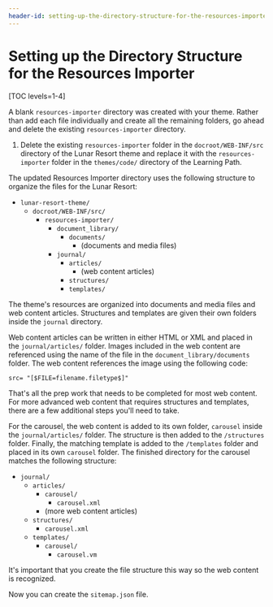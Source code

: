 ```yaml
---
header-id: setting-up-the-directory-structure-for-the-resources-importer
---
```


# Setting up the Directory Structure for the Resources Importer

[TOC levels=1-4]

A blank `resources-importer` directory was created with your theme. Rather than
add each file individually and create all the remaining folders, go ahead and
delete the existing `resources-importer` directory.

1. Delete the existing `resources-importer` folder in the `docroot/WEB-INF/src` 
   directory of the Lunar Resort theme and replace it with the 
   `resources-importer` folder in the `themes/code/` directory of the Learning 
   Path.
 
The updated Resources Importer directory uses the following structure to 
organize the files for the Lunar Resort:

- `lunar-resort-theme/`
    - `docroot/WEB-INF/src/`
        - `resources-importer/`
            - `document_library/`
                - `documents/`
                    - (documents and media files)
            - `journal/`
                - `articles/`
                    - (web content articles)
                - `structures/`
                - `templates/`
 
The theme's resources are organized into documents and media files and web
content articles. Structures and templates are given their own folders inside 
the `journal` directory.
 
Web content articles can be written in either HTML or XML and placed in the 
`journal/articles/` folder. Images included in the web content are referenced 
using the name of the file in the `document_library/documents` folder. The web 
content references the image using the following code:
   
    src= "[$FILE=filename.filetype$]"
 
That's all the prep work that needs to be completed for most web content. For
more advanced web content that requires structures and templates, there are a 
few additional steps you'll need to take.

For the carousel, the web content is added to its own folder, `carousel` inside 
the `journal/articles/` folder. The structure is then added to the 
`/structures` folder. Finally, the matching template is added to the 
`/templates` folder and placed in its own `carousel` folder. The finished 
directory for the carousel matches the following structure:

- `journal/`
    - `articles/`
        - `carousel/`
            - `carousel.xml`
        - (more web content articles)
    - `structures/`
        - `carousel.xml`
    - `templates/`
        - `carousel/`
            - `carousel.vm`

It's important that you create the file structure this way so the web content 
is recognized.

Now  you can create the `sitemap.json` file.
